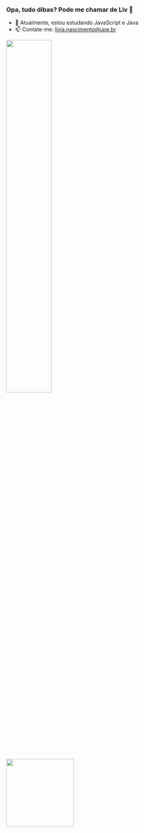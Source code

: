 ### Opa, tudo dibas? Pode me chamar de Liv 🌙

- 🌱 Atualmente, estou estudando JavaScript e Java
- 📫 Contate-me: livia.nascimento@upe.br

<div>
  
  <a href="http://www.github.com/livnascimento">
    <img width="49%"  src="https://github-readme-streak-stats.herokuapp.com/?user=livnascimento&theme=tokyonight&hide_border=true">
  </a>  
  <div>
  <a href="https://github.com/mateushenriquedasilva">
  <img height="180em" src="https://github-readme-stats-sigma-five.vercel.app/api/top-langs/?username=livnascimento&layout=compact&langs_count=7&theme=tokyonight"/>
</div>
  
</div>
